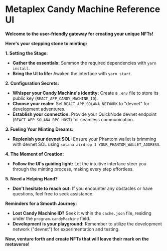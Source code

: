 # Metaplex Candy Machine Reference UI

**Welcome to the user-friendly gateway for creating your unique NFTs!**

**Here's your stepping stone to minting:**

**1. Setting the Stage:**

- **Gather the essentials:** Summon the required dependencies with `yarn install`.
- **Bring the UI to life:** Awaken the interface with `yarn start`.

**2. Configuration Secrets:**

- **Whisper your Candy Machine's identity:** Create a `.env` file to store its public key (`REACT_APP_CANDY_MACHINE_ID`).
- **Choose your realm:** Set `REACT_APP_SOLANA_NETWORK` to "devnet" for development adventures.
- **Establish your connection:** Provide your QuickNode devnet endpoint (`REACT_APP_SOLANA_RPC_HOST`) for seamless communication.

**3. Fueling Your Minting Dreams:**

- **Replenish your devnet SOL:** Ensure your Phantom wallet is brimming with devnet SOL using `solana airdrop 1 YOUR_PHANTOM_WALLET_ADDRESS`.

**4. The Moment of Creation:**

- **Follow the UI's guiding light:** Let the intuitive interface steer you through the minting process, making every step effortless.

**5. Need a Helping Hand?**

- **Don't hesitate to reach out:** If you encounter any obstacles or have questions, feel free to seek assistance.

**Reminders for a Smooth Journey:**

- **Lost Candy Machine ID?** Seek it within the `cache.json` file, residing under the `program.candyMachine` field.
- **Development is your playground:** Remember to utilize the development network ("devnet") for experimentation and testing.

**Now, venture forth and create NFTs that will leave their mark on the metaverse!**
